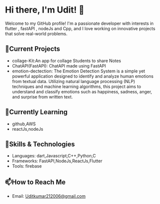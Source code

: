 
# Hi there, I'm Udit! 👋

Welcome to my GitHub profile! I'm a passionate developer with interests in flutter , fastAPI , nodeJs and Cpp, and I love working on innovative projects that solve real-world problems.


## 🔭Current Projects

* collage-Kit:An app for collage Students to share Notes 
* ChatAPI(FastAPI): ChatAPI made using FastAPI
* emotion-dectection: The Emotion Detection System is a simple yet powerful application designed to identify and analyze human emotions from textual data. Utilizing natural language processing (NLP) techniques and machine learning algorithms, this project aims to understand and classify emotions such as happiness, sadness, anger, and surprise from written text.


## 🌱Currently Learning

* github,AWS
* reactJs,nodeJs
## 🚀Skills & Technologies

* Languages: dart,Javascript,C++,Python,C
* Frameworks: FastAPI,NodeJs,ReactJs,Flutter
* Tools: firebase
##  📫How to Reach Me
* Email: Uditkumar212006@gmail.com

